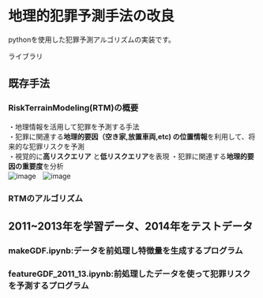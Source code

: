 # 地理的犯罪予測手法の改良

pythonを使用した犯罪予測アルゴリズムの実装です。

ライブラリ


## 既存手法
### RiskTerrainModeling(RTM)の概要
・地理情報を活用して犯罪を予測する手法  
・犯罪に関連する**地理的要因（空き家,放置車両,etc) の位置情報**を利用して、将来的な犯罪リスクを予測  
・視覚的に**高リスクエリア** と**低リスクエリア**を表現 
・犯罪に関連する**地理的要因の重要度**を分析  
![image](https://github.com/user-attachments/assets/cbb39c9e-341d-43f5-ba96-f81a098d7044)　![image](https://github.com/user-attachments/assets/c1ee311e-60ea-4aee-8a24-19a0d6b080e0)



### RTMのアルゴリズム

## 2011~2013年を学習データ、2014年をテストデータ
### makeGDF.ipynb:データを前処理し特徴量を生成するプログラム
### featureGDF_2011_13.ipynb:前処理したデータを使って犯罪リスクを予測するプログラム
